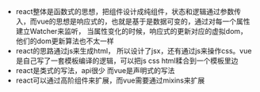 -   react整体是函数式的思想，把组件设计成纯组件，状态和逻辑通过参数传入，而vue的思想是响应式的，也就是基于是数据可变的，通过对每一个属性建立Watcher来监听， 当属性变化的时候，响应式的更新对应的虚拟dom，他们的dom更新算法也不太一样
-   react的思路通过js来生成html， 所以设计了jsx，还有通过js来操作css。vue是自己写了一套模板编译的逻辑，可以把js css html糅合到一个模板里边
-   react是类式的写法，api很少 而vue是声明式的写法
-   react可以通过高阶组件来扩展，而vue需要通过mixins来扩展